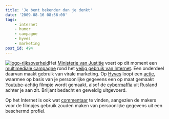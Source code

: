 ```yaml
---
title: 'Je bent bekender dan je denkt'
date: '2009-08-16 08:56:00'
tags:
    - internet
    - humor
    - campagne
    - hyves
    - marketing
post_id: 494
---
```


[![logo-rijksoverheid](/wp-content/uploads/2009/08/logo-rijksoverheid.jpg?w=136 "logo-rijksoverheid")](/wp-content/uploads/2009/08/logo-rijksoverheid.jpg)Het [Ministerie van Justitie](http://www.justitie.nl/) voert op dit moment een [multimediale campagne](http://postbus51.nl/nl/home/campagnes/overzicht/campagne-veilig-internetten) rond het [veilig gebruik van Internet](http://www.veiliginternetten.nl/). Een onderdeel daarvan maakt gebruik van virale marketing. Op [Hyves](http://www.hyves.nl/) loopt een [actie](http://www.hyves.nl/actie/stanislav/), waarmee op basis van je persoonlijke gegevens een op maat gemaakt [Youtube](https://youtube.com)-achtig filmpje wordt gemaakt, alsof de [cybermaffia](http://www.stanislav.nl) uit Rusland achter je aan zit. Briljant bedacht en geweldig uitgevoerd.

Op het Internet is ook wat [commentaar](http://www.marketingfacts.nl/berichten/20090813_zo_maak_je_campagne_op_hyves/) te vinden, aangezien de makers voor de filmpjes gebruik zouden maken van persoonlijke gegevens uit een beschermd profiel.